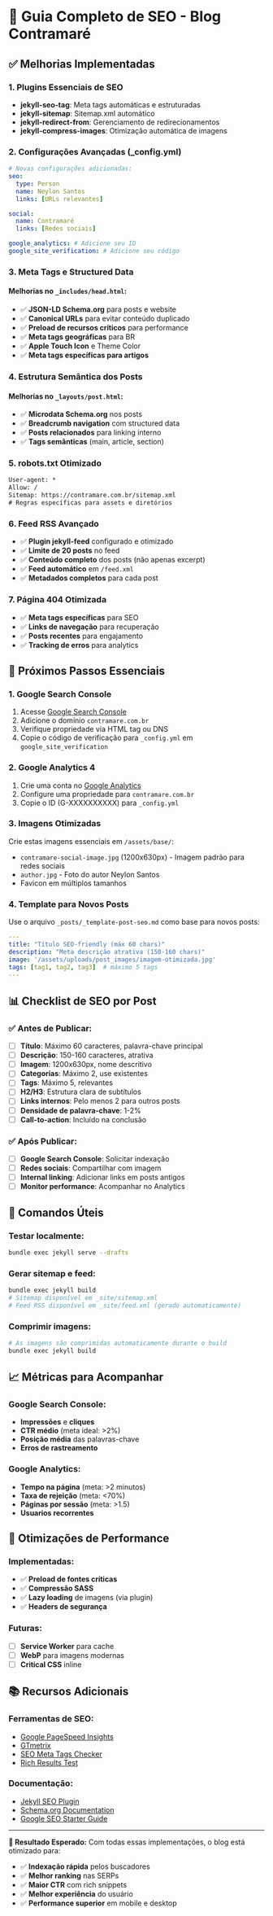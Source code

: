 # 🚀 Guia Completo de SEO - Blog Contramaré

## ✅ Melhorias Implementadas

### 1. **Plugins Essenciais de SEO**
- **jekyll-seo-tag**: Meta tags automáticas e estruturadas
- **jekyll-sitemap**: Sitemap.xml automático
- **jekyll-redirect-from**: Gerenciamento de redirecionamentos
- **jekyll-compress-images**: Otimização automática de imagens

### 2. **Configurações Avançadas (_config.yml)**
```yaml
# Novas configurações adicionadas:
seo:
  type: Person
  name: Neylon Santos
  links: [URLs relevantes]

social:
  name: Contramaré
  links: [Redes sociais]

google_analytics: # Adicione seu ID
google_site_verification: # Adicione seu código
```

### 3. **Meta Tags e Structured Data**
#### Melhorias no `_includes/head.html`:
- ✅ **JSON-LD Schema.org** para posts e website
- ✅ **Canonical URLs** para evitar conteúdo duplicado
- ✅ **Preload de recursos críticos** para performance
- ✅ **Meta tags geográficas** para BR
- ✅ **Apple Touch Icon** e Theme Color
- ✅ **Meta tags específicas para artigos**

### 4. **Estrutura Semântica dos Posts**
#### Melhorias no `_layouts/post.html`:
- ✅ **Microdata Schema.org** nos posts
- ✅ **Breadcrumb navigation** com structured data
- ✅ **Posts relacionados** para linking interno
- ✅ **Tags semânticas** (main, article, section)

### 5. **robots.txt Otimizado**
```txt
User-agent: *
Allow: /
Sitemap: https://contramare.com.br/sitemap.xml
# Regras específicas para assets e diretórios
```

### 6. **Feed RSS Avançado**
- ✅ **Plugin jekyll-feed** configurado e otimizado
- ✅ **Limite de 20 posts** no feed
- ✅ **Conteúdo completo** dos posts (não apenas excerpt)
- ✅ **Feed automático** em `/feed.xml`
- ✅ **Metadados completos** para cada post

### 7. **Página 404 Otimizada**
- ✅ **Meta tags específicas** para SEO
- ✅ **Links de navegação** para recuperação
- ✅ **Posts recentes** para engajamento
- ✅ **Tracking de erros** para analytics

## 🎯 Próximos Passos Essenciais

### 1. **Google Search Console**
1. Acesse [Google Search Console](https://search.google.com/search-console)
2. Adicione o domínio `contramare.com.br`
3. Verifique propriedade via HTML tag ou DNS
4. Copie o código de verificação para `_config.yml` em `google_site_verification`

### 2. **Google Analytics 4**
1. Crie uma conta no [Google Analytics](https://analytics.google.com)
2. Configure uma propriedade para `contramare.com.br`
3. Copie o ID (G-XXXXXXXXXX) para `_config.yml`

### 3. **Imagens Otimizadas**
Crie estas imagens essenciais em `/assets/base/`:
- `contramare-social-image.jpg` (1200x630px) - Imagem padrão para redes sociais
- `author.jpg` - Foto do autor Neylon Santos
- Favicon em múltiplos tamanhos

### 4. **Template para Novos Posts**
Use o arquivo `_posts/_template-post-seo.md` como base para novos posts:
```yaml
---
title: "Título SEO-friendly (máx 60 chars)"
description: "Meta descrição atrativa (150-160 chars)"
image: '/assets/uploads/post_images/imagem-otimizada.jpg'
tags: [tag1, tag2, tag3]  # máximo 5 tags
---
```

## 📊 Checklist de SEO por Post

### ✅ Antes de Publicar:
- [ ] **Título**: Máximo 60 caracteres, palavra-chave principal
- [ ] **Descrição**: 150-160 caracteres, atrativa
- [ ] **Imagem**: 1200x630px, nome descritivo
- [ ] **Categorias**: Máximo 2, use existentes
- [ ] **Tags**: Máximo 5, relevantes
- [ ] **H2/H3**: Estrutura clara de subtítulos
- [ ] **Links internos**: Pelo menos 2 para outros posts
- [ ] **Densidade de palavra-chave**: 1-2%
- [ ] **Call-to-action**: Incluído na conclusão

### ✅ Após Publicar:
- [ ] **Google Search Console**: Solicitar indexação
- [ ] **Redes sociais**: Compartilhar com imagem
- [ ] **Internal linking**: Adicionar links em posts antigos
- [ ] **Monitor performance**: Acompanhar no Analytics

## 🔧 Comandos Úteis

### Testar localmente:
```bash
bundle exec jekyll serve --drafts
```

### Gerar sitemap e feed:
```bash
bundle exec jekyll build
# Sitemap disponível em _site/sitemap.xml
# Feed RSS disponível em _site/feed.xml (gerado automaticamente)
```

### Comprimir imagens:
```bash
# As imagens são comprimidas automaticamente durante o build
bundle exec jekyll build
```

## 📈 Métricas para Acompanhar

### Google Search Console:
- **Impressões** e **cliques**
- **CTR médio** (meta ideal: >2%)
- **Posição média** das palavras-chave
- **Erros de rastreamento**

### Google Analytics:
- **Tempo na página** (meta: >2 minutos)
- **Taxa de rejeição** (meta: <70%)
- **Páginas por sessão** (meta: >1.5)
- **Usuarios recorrentes**

## 🎨 Otimizações de Performance

### Implementadas:
- ✅ **Preload de fontes críticas**
- ✅ **Compressão SASS**
- ✅ **Lazy loading** de imagens (via plugin)
- ✅ **Headers de segurança**

### Futuras:
- [ ] **Service Worker** para cache
- [ ] **WebP** para imagens modernas
- [ ] **Critical CSS** inline

## 📚 Recursos Adicionais

### Ferramentas de SEO:
- [Google PageSpeed Insights](https://pagespeed.web.dev/)
- [GTmetrix](https://gtmetrix.com/)
- [SEO Meta Tags Checker](https://www.opengraph.xyz/)
- [Rich Results Test](https://search.google.com/test/rich-results)

### Documentação:
- [Jekyll SEO Plugin](https://github.com/jekyll/jekyll-seo-tag)
- [Schema.org Documentation](https://schema.org/)
- [Google SEO Starter Guide](https://developers.google.com/search/docs/fundamentals/seo-starter-guide)

---

**🎯 Resultado Esperado:** Com todas essas implementações, o blog está otimizado para:
- ✅ **Indexação rápida** pelos buscadores
- ✅ **Melhor ranking** nas SERPs
- ✅ **Maior CTR** com rich snippets
- ✅ **Melhor experiência** do usuário
- ✅ **Performance superior** em mobile e desktop